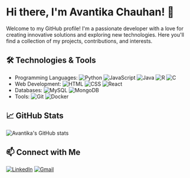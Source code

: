 # Hi there, I'm Avantika Chauhan! 👋

Welcome to my GitHub profile! I'm a passionate developer with a love for creating innovative solutions and exploring new technologies. Here you'll find a collection of my projects, contributions, and interests.

## 🛠️ Technologies & Tools

- Programming Languages: ![Python](https://img.shields.io/badge/-Python-3776AB?logo=python&logoColor=white&style=flat-square) ![JavaScript](https://img.shields.io/badge/-JavaScript-F7DF1E?logo=javascript&logoColor=black&style=flat-square) ![Java](https://img.shields.io/badge/-Java-007396?logo=java&logoColor=white&style=flat-square) ![R](https://img.shields.io/badge/-R-276DC3?logo=r&logoColor=white&style=flat-square) ![C](https://img.shields.io/badge/-C-A8B9CC?logo=c&logoColor=white&style=flat-square)
- Web Development: ![HTML](https://img.shields.io/badge/-HTML-E34F26?logo=html5&logoColor=white&style=flat-square) ![CSS](https://img.shields.io/badge/-CSS-1572B6?logo=css3&logoColor=white&style=flat-square) ![React](https://img.shields.io/badge/-React-61DAFB?logo=react&logoColor=black&style=flat-square)
- Databases: ![MySQL](https://img.shields.io/badge/-MySQL-4479A1?logo=mysql&logoColor=white&style=flat-square) ![MongoDB](https://img.shields.io/badge/-MongoDB-47A248?logo=mongodb&logoColor=white&style=flat-square)
- Tools: ![Git](https://img.shields.io/badge/-Git-F05032?logo=git&logoColor=white&style=flat-square) ![Docker](https://img.shields.io/badge/-Docker-2496ED?logo=docker&logoColor=white&style=flat-square)

## 📈 GitHub Stats

![Avantika's GitHub stats](https://github-readme-stats.vercel.app/api?username=avantikachauhann&show_icons=true&theme=radical&include_all_commits=true&count_private=true)

## 📫 Connect with Me

[![LinkedIn](https://img.shields.io/badge/-LinkedIn-0077B5?logo=linkedin&logoColor=white&style=flat-square)](https://www.linkedin.com/in/avantikachauhann)
[![Gmail](https://img.shields.io/badge/-Gmail-D14836?logo=gmail&logoColor=white&style=flat-square)](mailto:avantikachauhann@gmail.com)
